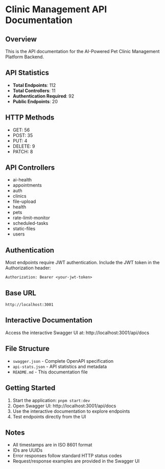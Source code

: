 # Clinic Management API Documentation

## Overview
This is the API documentation for the AI-Powered Pet Clinic Management Platform Backend.

## API Statistics
- **Total Endpoints**: 112
- **Total Controllers**: 11
- **Authentication Required**: 92
- **Public Endpoints**: 20

## HTTP Methods
- GET: 56
- POST: 35
- PUT: 4
- DELETE: 9
- PATCH: 8

## API Controllers
- ai-health
- appointments
- auth
- clinics
- file-upload
- health
- pets
- rate-limit-monitor
- scheduled-tasks
- static-files
- users

## Authentication
Most endpoints require JWT authentication. Include the JWT token in the Authorization header:
```
Authorization: Bearer <your-jwt-token>
```

## Base URL
```
http://localhost:3001
```

## Interactive Documentation
Access the interactive Swagger UI at: http://localhost:3001/api/docs

## File Structure
- `swagger.json` - Complete OpenAPI specification
- `api-stats.json` - API statistics and metadata
- `README.md` - This documentation file

## Getting Started
1. Start the application: `pnpm start:dev`
2. Open Swagger UI: http://localhost:3001/api/docs
3. Use the interactive documentation to explore endpoints
4. Test endpoints directly from the UI

## Notes
- All timestamps are in ISO 8601 format
- IDs are UUIDs
- Error responses follow standard HTTP status codes
- Request/response examples are provided in the Swagger UI
